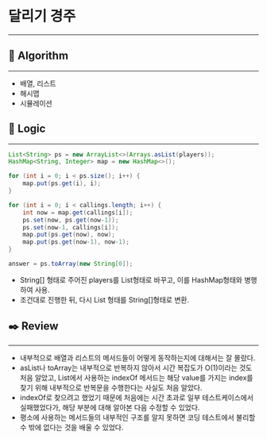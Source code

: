 # 달리기 경주

---

## 📌 **Algorithm**

---

- 배열, 리스트
- 해시맵
- 시뮬레이션

## 📍 **Logic**

---

```java
List<String> ps = new ArrayList<>(Arrays.asList(players));
HashMap<String, Integer> map = new HashMap<>();

for (int i = 0; i < ps.size(); i++) {
    map.put(ps.get(i), i);
}

for (int i = 0; i < callings.length; i++) {
    int now = map.get(callings[i]);
    ps.set(now, ps.get(now-1));
    ps.set(now-1, callings[i]);
    map.put(ps.get(now), now);
    map.put(ps.get(now-1), now-1);
}

answer = ps.toArray(new String[0]);
```

- String[] 형태로 주어진 players를 List형태로 바꾸고, 이를 HashMap형태와 병행하여 사용.
- 조건대로 진행한 뒤, 다시 List 형태를 String[]형태로 변환.

## ✒️ **Review**

---

- 내부적으로 배열과 리스트의 메서드들이 어떻게 동작하는지에 대해서는 잘 몰랐다.
- asList나 toArray는 내부적으로 반복하지 않아서 시간 복잡도가 O(1)이라는 것도 처음 알았고, List에서 사용하는 indexOf 메서드는 해당 value를 가지는 index를 찾기 위해 내부적으로 반복문을 수행한다는 사실도 처음 알았다.
- indexOf로 찾으려고 했었기 때문에 처음에는 시간 초과로 일부 테스트케이스에서 실패했었다가, 해당 부분에 대해 알아본 다음 수정할 수 있었다.
- 평소에 사용하는 메서드들의 내부적인 구조를 알지 못하면 코딩 테스트에서 불리할 수 밖에 없다는 것을 배울 수 있었다.